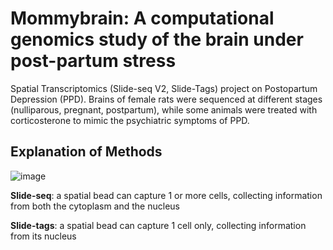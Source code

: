 # Mommybrain: A computational genomics study of the brain under post-partum stress
Spatial Transcriptomics (Slide-seq V2, Slide-Tags) project on Postopartum Depression (PPD). Brains of female rats were sequenced at different stages (nulliparous, pregnant, postpartum), while some animals were treated with corticosterone to mimic the psychiatric symptoms of PPD.  

## Explanation of Methods 
![image](https://github.com/user-attachments/assets/be8514d0-ad38-4e93-8ab4-0b7a19070295)

**Slide-seq**: a spatial bead can capture 1 or more cells, collecting information from both the cytoplasm and the nucleus

**Slide-tags**: a spatial bead can capture 1 cell only, collecting information from its nucleus 
